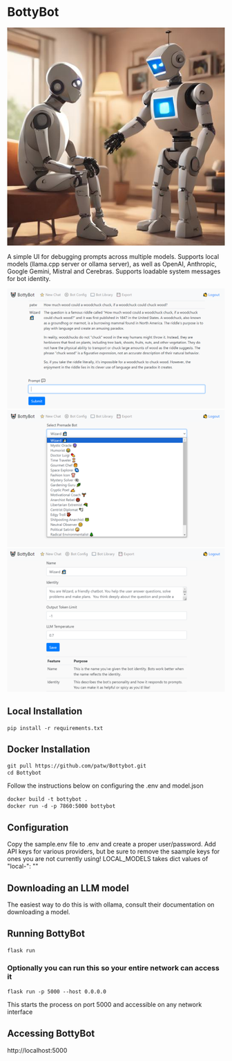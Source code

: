 # BottyBot

![Bots Talking](images/bottalk.jpg)

A simple UI for debugging prompts across multiple models.  Supports local models (llama.cpp server or ollama server), as well as OpenAI,
Anthropic, Google Gemini, Mistral and Cerebras.  Supports loadable system messages for bot identity.

![BottyBot UI Screenshot](images/ui.png)
![BottyBot Library](images/bot_library.png)
![BottyBot Config](images/bot_config.png)

## Local Installation

```
pip install -r requirements.txt
```

## Docker Installation

```
git pull https://github.com/patw/Bottybot.git
cd Bottybot
```

Follow the instructions below on configuring the .env and model.json

```
docker build -t bottybot .
docker run -d -p 7860:5000 bottybot
```

## Configuration

Copy the sample.env file to .env and create a proper user/password.  Add API keys for various providers, but be sure to remove the saample keys for ones you are not currently using!  LOCAL_MODELS takes dict values of "local-<model name>": "<url endpoint for llama.cpp or ollama server>"

## Downloading an LLM model

The easiest way to do this is with ollama, consult their documentation on downloading a model. 

## Running BottyBot

```
flask run
```

### Optionally you can run this so your entire network can access it

```
flask run -p 5000 --host 0.0.0.0
```

This starts the process on port 5000 and accessible on any network interface

## Accessing BottyBot

http://localhost:5000